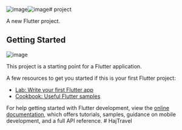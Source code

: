 ![image](https://github.com/user-attachments/assets/ceb6f246-c143-4db6-8cc5-7921f9314629)![image](https://github.com/user-attachments/assets/ae60c53a-f7d1-47b9-a930-603e4e36a568)# project

A new Flutter project.

## Getting Started
![image](https://github.com/user-attachments/assets/187c188d-7408-4b98-8084-0353eb137dba)



This project is a starting point for a Flutter application.

A few resources to get you started if this is your first Flutter project:

- [Lab: Write your first Flutter app](https://docs.flutter.dev/get-started/codelab)
- [Cookbook: Useful Flutter samples](https://docs.flutter.dev/cookbook)

For help getting started with Flutter development, view the
[online documentation](https://docs.flutter.dev/), which offers tutorials,
samples, guidance on mobile development, and a full API reference.
#   H a j T r a v e l 
 
 
